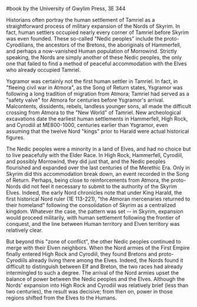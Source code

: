 #book
by the University of Gwylim Press, 3E 344

Historians often portray the human settlement of Tamriel as a straightforward process of military expansion of the Nords of Skyrim. In fact, human settlers occupied nearly every corner of Tamriel before Skyrim was even founded. These so-called "Nedic peoples" include the proto-Cyrodilians, the ancestors of the Bretons, the aboriginals of Hammerfell, and perhaps a now-vanished Human population of Morrowind. Strictly speaking, the Nords are simply another of these Nedic peoples, the only one that failed to find a method of peaceful accommodation with the Elves who already occupied Tamriel.

Ysgramor was certainly not the first human settler in Tamriel. In fact, in "fleeing civil war in Atmora", as the Song of Return states, Ysgramor was following a long tradition of migration from Atmora; Tamriel had served as a "safety valve" for Atmora for centuries before Ysgramor's arrival. Malcontents, dissidents, rebels, landless younger sons, all made the difficult crossing from Atmora to the "New World" of Tamriel. New archeological excavations date the earliest human settlements in Hammerfell, High Rock, and Cyrodiil at ME800-1000, centuries earlier than Ysgramor, even assuming that the twelve Nord "kings" prior to Harald were actual historical figures.

The Nedic peoples were a minority in a land of Elves, and had no choice but to live peacefully with the Elder Race. In High Rock, Hammerfell, Cyrodiil, and possibly Morrowind, they did just that, and the Nedic peoples flourished and expanded over the last centuries of the Merethic Era. Only in Skyrim did this accommodation break down, an event recorded in the Song of Return. Perhaps, being close to reinforcements from Atmora, the proto-Nords did not feel it necessary to submit to the authority of the Skyrim Elves. Indeed, the early Nord chronicles note that under King Harald, the first historical Nord ruler (1E 113-221), "the Atmoran mercenaries returned to their homeland" following the consolidation of Skyrim as a centralized kingdom. Whatever the case, the pattern was set -- in Skyrim, expansion would proceed militarily, with human settlement following the frontier of conquest, and the line between Human territory and Elven territory was relatively clear.

But beyond this "zone of conflict", the other Nedic peoples continued to merge with their Elven neighbors. When the Nord armies of the First Empire finally entered High Rock and Cyrodiil, they found Bretons and proto-Cyrodiils already living there among the Elves. Indeed, the Nords found it difficult to distinguish between Elf and Breton, the two races had already intermingled to such a degree. The arrival of the Nord armies upset the balance of power between the Nedic peoples and the Elves. Although the Nords' expansion into High Rock and Cyrodiil was relatively brief (less than two centuries), the result was decisive; from then on, power in those regions shifted from the Elves to the Humans.